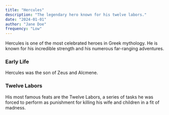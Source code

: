 ```yaml
---
title: "Hercules"
description: "The legendary hero known for his twelve labors."
date: "2024-01-01"
author: "Jane Doe"
frequency: "Low"
---
```


Hercules is one of the most celebrated heroes in Greek mythology. He is known for his incredible strength and his numerous far-ranging adventures.

### Early Life
Hercules was the son of Zeus and Alcmene.

### Twelve Labors
His most famous feats are the Twelve Labors, a series of tasks he was forced to perform as punishment for killing his wife and children in a fit of madness.
